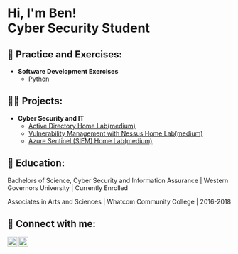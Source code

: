 <h1>Hi, I'm Ben! <br/> Cyber Security Student</h1>

<h2>📘 Practice and Exercises:</h2>

- <b>Software Development Exercises</b>
  - [Python](https://github.com/trippb4/PythonPractice)

<h2>👨‍💻 Projects:</h2>

- <b>Cyber Security and IT</b>
  - [Active Directory Home Lab(medium)](https://medium.com/@benjtripp/lab-active-directory-setup-using-oracle-virtualbox-adding-users-with-powershell-1ec0f7a8d221)
  - [Vulnerability Management with Nessus Home Lab(medium)](https://medium.com/@benjtripp/lab-basic-vulnerability-management-with-nessus-37e04ada1323)
  - [Azure Sentinel (SIEM) Home Lab(medium)](https://medium.com/@benjtripp/siem-beginner-lab-azure-sentinel-map-plotting-real-time-cyber-attacks-7ba78b0803b2)
<h2>🏫 Education:</h2>

Bachelors of Science, Cyber Security and Information Assurance | Western Governors University | Currently Enrolled

Associates in Arts and Sciences | Whatcom Community College | 2016-2018


<h2> 📲 Connect with me:</h2>

[<img align="left" alt="JoshMadakor | LinkedIn" width="22px" src="https://cdn.jsdelivr.net/npm/simple-icons@v3/icons/linkedin.svg" />][linkedin]
[<img align="left" alt="JoshMadakor | Instagram" width="22px" src="https://cdn.jsdelivr.net/npm/simple-icons@v3/icons/instagram.svg" />][instagram]

[instagram]: https://www.instagram.com/btripp45/
[linkedin]: https://www.linkedin.com/in/ben-tripp/

<!--
**joshmadakor1/joshmadakor1** is a ✨ _special_ ✨ repository because its `README.md` (this file) appears on your GitHub profile.

Here are some ideas to get you started:

- 🔭 I’m currently working on ...
- 🌱 I’m currently learning ...
- 👯 I’m looking to collaborate on ...
- 🤔 I’m looking for help with ...
- 💬 Ask me about ...
- 📫 How to reach me: ...
- 😄 Pronouns: ...
- ⚡ Fun fact: ...
-->
